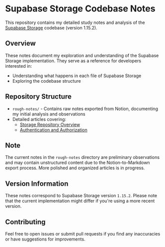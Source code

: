 # Supabase Storage Codebase Notes

This repository contains my detailed study notes and analysis of the [Supabase Storage](https://github.com/supabase/storage) codebase (version 1.15.2).

## Overview

These notes document my exploration and understanding of the Supabase Storage implementation. They serve as a reference for developers interested in:
- Understanding what happens in each file of Supabase Storage
- Exploring the codebase structure

## Repository Structure

- `rough-notes/` - Contains raw notes exported from Notion, documenting my initial analysis and observations
- Detailed articles covering:
  - [Storage Repository Overview](./storage-understanding.md)
  - [Authentication and Authorization](./auth.md)
## Note

The current notes in the `rough-notes` directory are preliminary observations and may contain unstructured content due to the Notion-to-Markdown export process. More polished and organized articles is in progress.

## Version Information

These notes correspond to Supabase Storage version `1.15.2`. Please note that the current implementation might differ if you're using a more recent version.

## Contributing

Feel free to open issues or submit pull requests if you find any inaccuracies or have suggestions for improvements.
